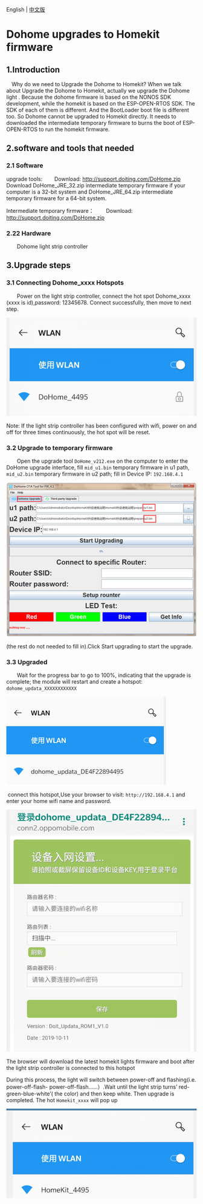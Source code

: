 English | <a href="./READMECN.md">中文版</a>

# Dohome upgrades to Homekit firmware

## 1.Introduction

&emsp;Why do we need to Upgrade the Dohome to Homekit?
When we talk about Upgrade the Dohome to Homekit,  actually we upgrade the Dohome light . Because the dohome firmware is based on the NONOS SDK development, while the homekit is based on the ESP-OPEN-RTOS SDK. The SDK of each of them is different.  And the BootLoader boot file is different too. So Dohome cannot be upgraded to Homekit directly. It needs to downloaded the intermediate temporary firmware to burns the boot of ESP-OPEN-RTOS to run the homekit firmware.

## 2.software and tools that needed

### 2.1 Software

upgrade tools:
&emsp;&emsp;Download: http://support.doiting.com/DoHome.zip
&emsp;&emsp;Download DoHome_JRE_32.zip intermediate temporary firmware if your computer is a 32-bit system and DoHome_JRE_64.zip intermediate temporary firmware for a 64-bit system.

Intermediate temporary firmware：
&emsp;&emsp;Download: http://support.doiting.com/DoHome.zip

### 2.22 Hardware
&emsp;&emsp;Dohome light strip controller

## 3.Upgrade steps

### 3.1 Connecting Dohome_xxxx Hotspots

&emsp;&emsp;Power on the light strip controller, connect the hot spot Dohome_xxxx (xxxx is id),password: 12345678. Connect successfully, then move to next step.

![图片](./doc/tu2.png)

Note: If the light strip controller has been configured with wifi, power on and off for three times continuously, the hot spot will be reset.

### 3.2 Upgrade to temporary firmware

&emsp;&emsp;Open the upgrade tool `DoHome_v212.exe` on the computer to enter the DoHome upgrade interface, fill `mid_u1.bin` temporary firmware in u1 path, `mid_u2.bin` temporary firmware in u2 path;  fill in Device IP: `192.168.4.1`

![图片](./doc/tu1.png)

(the rest do not needed to fill in).Click Start upgrading to start the upgrade.

### 3.3 Upgraded
&emsp;&emsp;Wait for the progress bar to go to 100%, indicating that the upgrade is complete; the module will restart and create a hotspot: `dohome_updata_XXXXXXXXXXXX`

![图片](./doc/tu3.png)

 connect this hotspot,Use your browser to visit: `http://192.168.4.1`
and enter your home wifi name and password.

![图片](./doc/tu4.png)

The browser will download the latest homekit lights firmware and boot after the light strip controller is connected to this hotspot

During this process, the light will switch between power-off and flashing(i.e. power-off-flash- power-off-flash……）.Wait until the light strip turns’ red-green-blue-white’( the color) and then keep white. Then upgrade is completed. The hot `Homekit_xxxx` will pop up

![图片](./doc/tu5.png)
